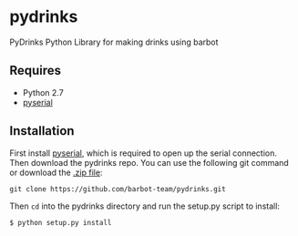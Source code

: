# pydrinks

PyDrinks Python Library for making drinks using barbot

## Requires

- Python 2.7
- [pyserial](http://pyserial.sourceforge.net/)

## Installation

First install [pyserial](http://pyserial.sourceforge.net/), which is
required to open up the serial connection. Then download the pydrinks
repo. You can use the following git command or download the
[.zip file](https://github.com/barbot-team/pydrinks):

    git clone https://github.com/barbot-team/pydrinks.git

Then `cd` into the pydrinks directory and run the setup.py script to install:

    $ python setup.py install
